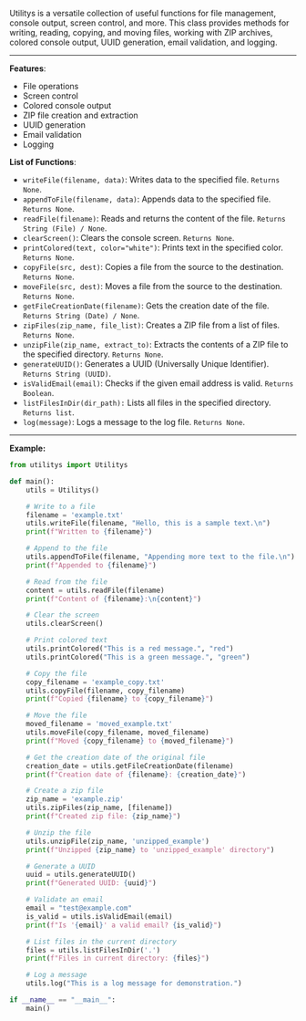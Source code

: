 Utilitys is a versatile collection of useful functions for file management, 
console output, screen control, and more. This class provides methods for 
writing, reading, copying, and moving files, working with ZIP archives, colored 
console output, UUID generation, email validation, and logging.

---

**Features**:
- File operations
- Screen control
- Colored console output
- ZIP file creation and extraction
- UUID generation
- Email validation
- Logging

**List of Functions**:
- ```writeFile(filename, data)```: Writes data to the specified file. `Returns None`.
- ```appendToFile(filename, data)```: Appends data to the specified file. `Returns None`.
- ```readFile(filename)```: Reads and returns the content of the file. `Returns String (File) / None`.
- ```clearScreen()```: Clears the console screen. `Returns None`.
- ```printColored(text, color="white")```: Prints text in the specified color. `Returns None`.
- ```copyFile(src, dest)```: Copies a file from the source to the destination. `Returns None`.
- ```moveFile(src, dest)```: Moves a file from the source to the destination. `Returns None`.
- ```getFileCreationDate(filename)```: Gets the creation date of the file. `Returns String (Date) / None`.
- ```zipFiles(zip_name, file_list)```: Creates a ZIP file from a list of files. `Returns None`.
- ```unzipFile(zip_name, extract_to)```: Extracts the contents of a ZIP file to the specified directory. `Returns None`.
- ```generateUUID()```: Generates a UUID (Universally Unique Identifier). `Returns String (UUID)`.
- ```isValidEmail(email)```: Checks if the given email address is valid. `Returns Boolean`.
- ```listFilesInDir(dir_path):``` Lists all files in the specified directory. `Returns list`.
- ```log(message)```: Logs a message to the log file. `Returns None`.

---

**Example:**
```python
from utilitys import Utilitys

def main():
    utils = Utilitys()

    # Write to a file
    filename = 'example.txt'
    utils.writeFile(filename, "Hello, this is a sample text.\n")
    print(f"Written to {filename}")

    # Append to the file
    utils.appendToFile(filename, "Appending more text to the file.\n")
    print(f"Appended to {filename}")

    # Read from the file
    content = utils.readFile(filename)
    print(f"Content of {filename}:\n{content}")

    # Clear the screen
    utils.clearScreen()

    # Print colored text
    utils.printColored("This is a red message.", "red")
    utils.printColored("This is a green message.", "green")

    # Copy the file
    copy_filename = 'example_copy.txt'
    utils.copyFile(filename, copy_filename)
    print(f"Copied {filename} to {copy_filename}")

    # Move the file
    moved_filename = 'moved_example.txt'
    utils.moveFile(copy_filename, moved_filename)
    print(f"Moved {copy_filename} to {moved_filename}")

    # Get the creation date of the original file
    creation_date = utils.getFileCreationDate(filename)
    print(f"Creation date of {filename}: {creation_date}")

    # Create a zip file
    zip_name = 'example.zip'
    utils.zipFiles(zip_name, [filename])
    print(f"Created zip file: {zip_name}")

    # Unzip the file
    utils.unzipFile(zip_name, 'unzipped_example')
    print(f"Unzipped {zip_name} to 'unzipped_example' directory")

    # Generate a UUID
    uuid = utils.generateUUID()
    print(f"Generated UUID: {uuid}")

    # Validate an email
    email = "test@example.com"
    is_valid = utils.isValidEmail(email)
    print(f"Is '{email}' a valid email? {is_valid}")

    # List files in the current directory
    files = utils.listFilesInDir('.')
    print(f"Files in current directory: {files}")

    # Log a message
    utils.log("This is a log message for demonstration.")

if __name__ == "__main__":
    main()
```
